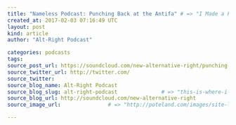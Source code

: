 ```yaml
---
title: "Nameless Podcast: Punching Back at the Antifa" # => "I Made a Pretty Gem - Planet.rb"
created_at: 2017-02-03 07:16:49 UTC
layout: post
kind: article
author: "Alt-Right Podcast"

categories: podcasts
tags: 
source_post_url: https://soundcloud.com/new-alternative-right/punching-back-at-the-antifa    # => "http://poteland.com/blog/i-made-a-pretty-gem-planet-dot-rb/"
source_twitter_url: http://twitter.com/
source_twitter: 
source_blog_name: Alt-Right Podcast
source_blog_slug: alt-right-podcast              # => "this-is-where-i-tell-you-stuff"
source_blog_url: http://soundcloud.com/new-alternative-right               # => "http://poteland.com/articles"
source_image_url:               # => "http://poteland.com/images/site-logo.png"

---
```



<!--
   In his latest &quot;Nameless&quot; Podcast, Andy Nowicki discusses the manufactured rift between certain self-professed adherents to the &quot;Alt-Right&quot; and those who they derisively title the &quot;Alt-Lite.&quot; This conflict is examined in the context of stepped up attacks by sucker-punching, battery-chucking, violence-embracing antifa scum and heightened fear and loathing in the Lugenpresse towards all factions of the anti-Establishment &quot;rebel alliance,&quot; Right and Lite alike.

Noting how Trump won an incredible victory over an unrelentingly hostile media, and observing the manner in which anti-fascist forces wound up losing the Spanish Civil War, Andy makes a plea for tactical unity and mutual respect between Right and Lite.           # => "I’ve been hurting to write this ever since we had the idea of creating a Planet for Cubox..." (Continued)
   alt-right-podcast              # => "this-is-where-i-tell-you-stuff"
   http://soundcloud.com/new-alternative-right               # => "http://poteland.com/articles"
                 # => "http://poteland.com/images/site-logo.png"
In his latest "Nameless" Podcast, Andy Nowicki discusses the manufactured rift between certain self-professed adherents to the "Alt-Right" and those who they derisively title the "Alt-Lite." This conflict is examined in the context of stepped up attacks by sucker-punching, battery-chucking, violence-embracing antifa scum and heightened fear and loathing in the Lugenpresse towards all factions of the anti-Establishment "rebel alliance," Right and Lite alike.

Noting how Trump won an incredible victory over an unrelentingly hostile media, and observing the manner in which anti-fascist forces wound up losing the Spanish Civil War, Andy makes a plea for tactical unity and mutual respect between Right and Lite.<div class="">
    <i>Source: <a href="http://soundcloud.com/new-alternative-right">Alt-Right Podcast</a></i>
</div>
